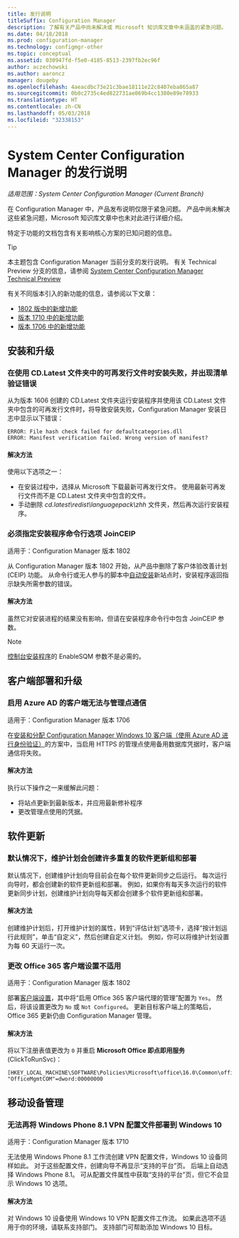 ```yaml
---
title: 发行说明
titleSuffix: Configuration Manager
description: 了解有关产品中尚未解决或 Microsoft 知识库文章中未涵盖的紧急问题。
ms.date: 04/18/2018
ms.prod: configuration-manager
ms.technology: configmgr-other
ms.topic: conceptual
ms.assetid: 030947fd-f5e0-4185-8513-2397fb2ec96f
author: aczechowski
ms.author: aaroncz
manager: dougeby
ms.openlocfilehash: 4aeacdbc73e21c3bae18111e22c8407eba865a87
ms.sourcegitcommit: 0b0c2735c4ed822731ae069b4cc1380e89e78933
ms.translationtype: HT
ms.contentlocale: zh-CN
ms.lasthandoff: 05/03/2018
ms.locfileid: "32338153"
---
```

# <a name="release-notes-for-system-center-configuration-manager"></a>System Center Configuration Manager 的发行说明

*适用范围：System Center Configuration Manager (Current Branch)*

在 Configuration Manager 中，产品发布说明仅限于紧急问题。 产品中尚未解决这些紧急问题，Microsoft 知识库文章中也未对此进行详细介绍。  

特定于功能的文档包含有关影响核心方案的已知问题的信息。  

> [!TIP]  
>  本主题包含 Configuration Manager 当前分支的发行说明。 有关 Technical Preview 分支的信息，请参阅 [System Center Configuration Manager Technical Preview](../../../../core/get-started/technical-preview.md)  

有关不同版本引入的新功能的信息，请参阅以下文章：
- [1802 版中的新增功能](/sccm/core/plan-design/changes/whats-new-in-version-1802)
- [版本 1710 中的新增功能](/sccm/core/plan-design/changes/whats-new-in-version-1710)
- [版本 1706 中的新增功能](/sccm/core/plan-design/changes/whats-new-in-version-1706)  



## <a name="setup-and-upgrade"></a>安装和升级  


### <a name="when-using-redistributable-files-from-the-cdlatest-folder-setup-fails-with-a-manifest-verification-error"></a>在使用 CD.Latest 文件夹中的可再发行文件时安装失败，并出现清单验证错误
<!-- 510080, 490569  -->

从为版本 1606 创建的 CD.Latest 文件夹运行安装程序并使用该 CD.Latest 文件夹中包含的可再发行文件时，将导致安装失败，Configuration Manager 安装日志中显示以下错误：

  `ERROR: File hash check failed for defaultcategories.dll`  
  `ERROR: Manifest verification failed. Wrong version of manifest?`

#### <a name="workaround"></a>解决方法
使用以下选项之一：
 - 在安装过程中，选择从 Microsoft 下载最新可再发行文件。 使用最新可再发行文件而不是 CD.Latest 文件夹中包含的文件。
 - 手动删除 *cd.latest\redist\languagepack\zhh* 文件夹，然后再次运行安装程序。


### <a name="setup-command-line-option-joinceip-must-be-specified"></a>必须指定安装程序命令行选项 JoinCEIP
<!--510806-->
适用于：Configuration Manager 版本 1802

从 Configuration Manager 版本 1802 开始，从产品中删除了客户体验改善计划 (CEIP) 功能。 从命令行或无人参与的脚本中[自动安装](/sccm/core/servers/deploy/install/command-line-options-for-setup)新站点时，安装程序返回指示缺失所需参数的错误。 

#### <a name="workaround"></a>解决方法
虽然它对安装进程的结果没有影响，但请在安装程序命令行中包含 JoinCEIP 参数。

 > [!Note]  
 > [控制台安装程序](/sccm/core/servers/deploy/install/install-consoles)的 EnableSQM 参数不是必需的。



<!-- ## Backup and recovery  -->


## <a name="client-deployment-and-upgrade"></a>客户端部署和升级

### <a name="azure-ad-enabled-clients-cant-communicate-with-management-point"></a>启用 Azure AD 的客户端无法与管理点通信
<!--501089-->
适用于：Configuration Manager 版本 1706
<!--also fixed in 1710 HFRU-->
在[安装和分配 Configuration Manager Windows 10 客户端（使用 Azure AD 进行身份验证）](/sccm/core/clients/deploy/deploy-clients-cmg-azure)的方案中，当启用 HTTPS 的管理点使用备用数据库凭据时，客户端通信将失败。 

#### <a name="workaround"></a>解决方法
执行以下操作之一来缓解此问题：
- 将站点更新到最新版本，并应用最新修补程序
- 更改管理点使用的凭据。


<!-- ## Operating system deployment  -->



## <a name="software-updates"></a>软件更新

### <a name="servicing-plans-create-many-duplicate-software-update-groups-and-deployments-by-default"></a>默认情况下，维护计划会创建许多重复的软件更新组和部署  
<!-- 474326 -->
默认情况下，创建维护计划向导目前会在每个软件更新同步之后运行。 每次运行向导时，都会创建新的软件更新组和部署。 例如，如果你有每天多次运行的软件更新同步计划，创建维护计划向导每天都会创建多个软件更新组和部署。  

#### <a name="workaround"></a>解决方法
 创建维护计划后，打开维护计划的属性，转到“评估计划”选项卡，选择“按计划运行此规则”，单击“自定义”，然后创建自定义计划。 例如，你可以将维护计划设置为每 60 天运行一次。  


### <a name="changing-office-365-client-setting-doesnt-apply"></a>更改 Office 365 客户端设置不适用 
<!--511551-->
适用于：Configuration Manager 版本 1802  

部署[客户端设置](/sccm/core/clients/deploy/about-client-settings#enable-management-of-the-office-365-client-agent)，其中将“启用 Office 365 客户端代理的管理”配置为 `Yes`。 然后，将该设置更改为 `No` 或 `Not Configured`。 更新目标客户端上的策略后，Office 365 更新仍由 Configuration Manager 管理。 

#### <a name="workaround"></a>解决方法
将以下注册表值更改为 `0` 并重启 **Microsoft Office 即点即用服务** (ClickToRunSvc)：

```
[HKEY_LOCAL_MACHINE\SOFTWARE\Policies\Microsoft\office\16.0\Common\officeupdate]
"OfficeMgmtCOM"=dword:00000000
```



## <a name="mobile-device-management"></a>移动设备管理  

### <a name="you-can-no-longer-deploy-windows-phone-81-vpn-profiles-to-windows-10"></a>无法再将 Windows Phone 8.1 VPN 配置文件部署到 Windows 10
<!-- 503274  -->
适用于：Configuration Manager 版本 1710

无法使用 Windows Phone 8.1 工作流创建 VPN 配置文件，Windows 10 设备同样如此。 对于这些配置文件，创建向导不再显示“支持的平台”页。 后端上自动选择 Windows Phone 8.1。 可从配置文件属性中获取“支持的平台”页，但它不会显示 Windows 10 选项。

#### <a name="workaround"></a>解决方法
 对 Windows 10 设备使用 Windows 10 VPN 配置文件工作流。 如果此选项不适用于你的环境，请联系支持部门。 支持部门可帮助添加 Windows 10 目标。



<!-- ## Reports and monitoring    -->
<!-- ## Conditional access   -->
<!-- ## Endpoint Protection -->
